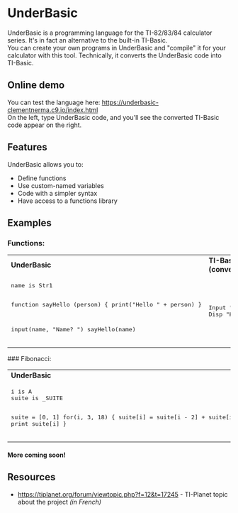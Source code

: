 
# UnderBasic

UnderBasic is a programming language for the TI-82/83/84 calculator series. It's in fact an alternative to the built-in TI-Basic.  
You can create your own programs in UnderBasic and "compile" it for your calculator with this tool. Technically, it converts the UnderBasic code into TI-Basic.

## Online demo
You can test the language here: https://underbasic-clementnerma.c9.io/index.html  
On the left, type UnderBasic code, and you'll see the converted TI-Basic code appear on the right.

## Features
UnderBasic allows you to:
* Define functions
* Use custom-named variables
* Code with a simpler syntax
* Have access to a functions library

## Examples
### Functions:
<table>
  <tr><td><b>UnderBasic</b></td><td><b>TI-Basic (converted)</b></td></tr>
  <tr><td><pre>name is Str1

function sayHello (person) {
    print("Hello " + person)
}

input(name, "Name? ")
sayHello(name)</pre>
</td><td><pre>Input "Name?",Str1
Disp "Hello " + Str1</pre></td></tr>
</table>
### Fibonacci:
<table>
  <tr><td><b>UnderBasic</b></td><td><b>TI-Basic (converted)</b></td></tr>
  <tr><td><pre>i is A
suite is _SUITE

suite = [0, 1]
for(i, 3, 18) {
    suite[i] = suite[i - 2] + suite[i - 1]
    print suite[i]
}</pre>
</td><td><pre>{0, 1}→LSuite
For(A,3,18)
⌊SUITE(A-2)+⌊SUITE(A-1)→⌊SUITE(A)
Disp ⌊SUITE(A)
End</pre></td></tr>
</table>

#### More coming soon!

## Resources
* https://tiplanet.org/forum/viewtopic.php?f=12&t=17245 - TI-Planet topic about the project *(in French)*

